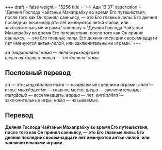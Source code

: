 +++
draft = false
weight = 15256
title = 'ЧЧ Ади 13.37'
description = 'Деяния Господа Чайтаньи Махапрабху во время Его путешествия, после того как Он принял санньясу, — это Его главные лилы. Его деяния последних восемнадцати лет именуются антья-лилой, или заключительными играми.'
summary = 'Деяния Господа Чайтаньи Махапрабху во время Его путешествия, после того как Он принял санньясу, — это Его главные лилы. Его деяния последних восемнадцати лет именуются антья-лилой, или заключительными играми.'
+++

_эи ‘мадхйалӣла̄’ на̄ма — лӣла̄-мукхйадха̄ма  
ш́еша ашт̣а̄даш́а варша — ‘антйалӣла̄’ на̄ма_

## Пословный перевод

_эи_ — эти; _мадхйалӣла̄_ _на̄ма_ — называемые средними играми; _лӣла̄_ — игры; _мукхйадха̄ма_ — главное место; _ш́еша_ — заключительные; _ашт̣а̄даш́а_ — восемнадцать; _варша_ — лет; _антйалӣла̄_ — заключительные игры; _на̄ма_ — называемые.

## Перевод

**Деяния Господа Чайтаньи Махапрабху во время Его путешествия, после того как Он принял санньясу, — это Его главные лилы. Его деяния последних восемнадцати лет именуются антья-лилой, или заключительными играми.**
